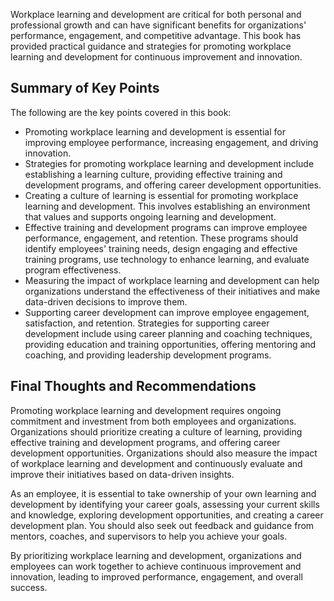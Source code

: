 

Workplace learning and development are critical for both personal and professional growth and can have significant benefits for organizations' performance, engagement, and competitive advantage. This book has provided practical guidance and strategies for promoting workplace learning and development for continuous improvement and innovation.

Summary of Key Points
---------------------

The following are the key points covered in this book:

* Promoting workplace learning and development is essential for improving employee performance, increasing engagement, and driving innovation.
* Strategies for promoting workplace learning and development include establishing a learning culture, providing effective training and development programs, and offering career development opportunities.
* Creating a culture of learning is essential for promoting workplace learning and development. This involves establishing an environment that values and supports ongoing learning and development.
* Effective training and development programs can improve employee performance, engagement, and retention. These programs should identify employees' training needs, design engaging and effective training programs, use technology to enhance learning, and evaluate program effectiveness.
* Measuring the impact of workplace learning and development can help organizations understand the effectiveness of their initiatives and make data-driven decisions to improve them.
* Supporting career development can improve employee engagement, satisfaction, and retention. Strategies for supporting career development include using career planning and coaching techniques, providing education and training opportunities, offering mentoring and coaching, and providing leadership development programs.

Final Thoughts and Recommendations
----------------------------------

Promoting workplace learning and development requires ongoing commitment and investment from both employees and organizations. Organizations should prioritize creating a culture of learning, providing effective training and development programs, and offering career development opportunities. Organizations should also measure the impact of workplace learning and development and continuously evaluate and improve their initiatives based on data-driven insights.

As an employee, it is essential to take ownership of your own learning and development by identifying your career goals, assessing your current skills and knowledge, exploring development opportunities, and creating a career development plan. You should also seek out feedback and guidance from mentors, coaches, and supervisors to help you achieve your goals.

By prioritizing workplace learning and development, organizations and employees can work together to achieve continuous improvement and innovation, leading to improved performance, engagement, and overall success.

